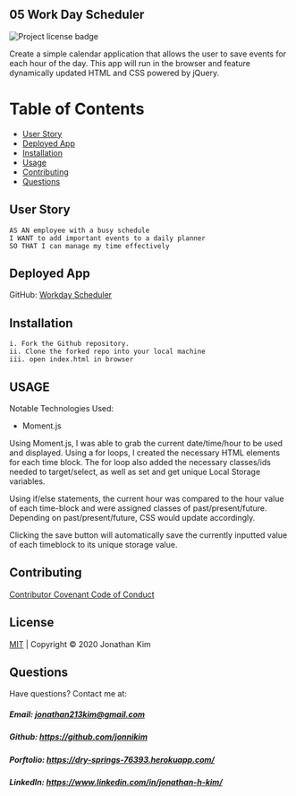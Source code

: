 ## 05 Work Day Scheduler
![Project license badge](https://img.shields.io/badge/license-MIT-brightgreen)

Create a simple calendar application that allows the user to save events for each hour of the day. This app will run in the browser and feature dynamically updated HTML and CSS powered by jQuery.


# Table of Contents
  * [User Story](#User-Story)
  * [Deployed App](#Deployed-App)
  * [Installation](#Installation)
  * [Usage](#Usage)
  * [Contributing](#Contributing)
  * [Questions](#Questions)

## User Story
```
AS AN employee with a busy schedule
I WANT to add important events to a daily planner
SO THAT I can manage my time effectively
```
## Deployed App
GitHub: [Workday Scheduler](https://jonnikim.github.io/05WorkDayScheduler/)

## Installation
```
i. Fork the Github repository.
ii. Clone the forked repo into your local machine
iii. open index.html in browser
```

## USAGE

Notable Technologies Used:
- Moment.js

Using Moment.js, I was able to grab the current date/time/hour to be used and displayed.
Using a for loops, I created the necessary HTML elements for each time block. The for loop also added the necessary classes/ids needed to target/select, as well as set and get unique Local Storage variables.

Using if/else statements, the current hour was compared to the hour value of each time-block and were assigned classes of past/present/future. Depending on past/present/future, CSS would update accordingly.

Clicking the save button will automatically save the currently inputted value of each timeblock to its unique storage value.

## Contributing
[Contributor Covenant Code of Conduct](https://www.contributor-covenant.org/version/2/0/code_of_conduct/code_of_conduct.md)

## License 
[MIT](https://github.com/jonnikim/05WorkDayScheduler/blob/master/LICENSE) | Copyright © 2020 Jonathan Kim

## Questions  
Have questions? Contact me at:
##### Email: jonathan213kim@gmail.com
##### Github: https://github.com/jonnikim
##### Porftolio: https://dry-springs-76393.herokuapp.com/
##### LinkedIn: https://www.linkedin.com/in/jonathan-h-kim/
